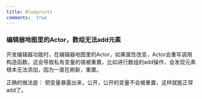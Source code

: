 ```yaml
---
title: Blueprints
comments:  true
---
```


### 编辑器地图里的Actor，数组无法add元素

开发编辑器功能时，在编辑器地图里的Actor，如果属性改变，Actor会重写调用构造函数。这会导致私有变量的值被重置，比如进行数组的add操作，会发现元素根本无法添加，因为一直在刷新，重置。

正确的做法是：
把变量暴露出来，公开，公开的变量不会被重置，这样就能正常add了。
